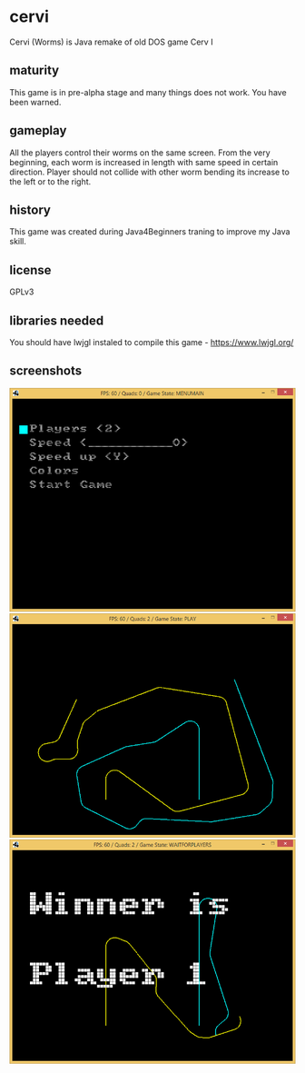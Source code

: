 # cervi
Cervi (Worms) is Java remake of old DOS game Cerv I

## maturity
This game is in pre-alpha stage and many things does not work. You have been warned. 

## gameplay
All the players control their worms on the same screen. From the very beginning, each worm is increased in length with same speed in certain direction. Player should not collide with other worm bending its increase to the left or to the right.

## history
This game was created during Java4Beginners traning to improve my Java skill.

## license
GPLv3

## libraries needed
You should have lwjgl instaled to compile this game - https://www.lwjgl.org/

## screenshots
![main menu](doc/menu.png "Main menu")
![gameplay](doc/game.png "Gameplay")
![game over](doc/gameover.png "Game over")

